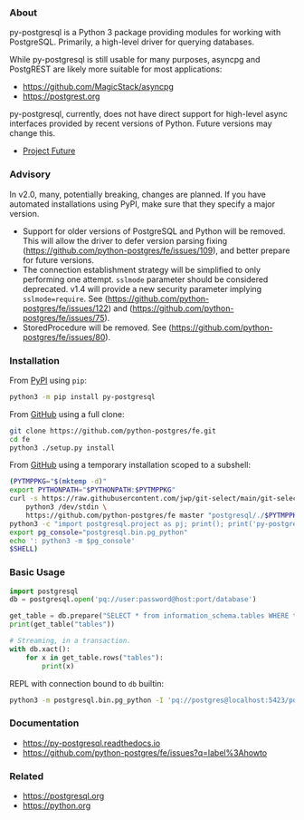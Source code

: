 ### About

py-postgresql is a Python 3 package providing modules for working with PostgreSQL.
Primarily, a high-level driver for querying databases.

While py-postgresql is still usable for many purposes, asyncpg and PostgREST are
likely more suitable for most applications:

- https://github.com/MagicStack/asyncpg
- https://postgrest.org

py-postgresql, currently, does not have direct support for high-level async
interfaces provided by recent versions of Python. Future versions may change this.

- [Project Future](https://github.com/python-postgres/fe/issues/124)

### Advisory

In v2.0, many, potentially breaking, changes are planned.
If you have automated installations using PyPI, make sure that they specify a major version.

- Support for older versions of PostgreSQL and Python will be removed. This will allow the driver
to defer version parsing fixing (https://github.com/python-postgres/fe/issues/109), and better prepare for future versions.
- The connection establishment strategy will be simplified to only performing one attempt. `sslmode`
parameter should be considered deprecated. v1.4 will provide a new security parameter implying `sslmode=require`. See (https://github.com/python-postgres/fe/issues/122) and (https://github.com/python-postgres/fe/issues/75).
- StoredProcedure will be removed. See (https://github.com/python-postgres/fe/issues/80).

### Installation

From [PyPI](https://PyPI.org) using `pip`:

```bash
python3 -m pip install py-postgresql
```

From [GitHub](https://github.com) using a full clone:

```bash
git clone https://github.com/python-postgres/fe.git
cd fe
python3 ./setup.py install
```

From [GitHub](https://github.com) using a temporary installation scoped to a subshell:

```bash
(PYTMPPKG="$(mktemp -d)"
export PYTHONPATH="$PYTHONPATH:$PYTMPPKG"
curl -s https://raw.githubusercontent.com/jwp/git-select/main/git-select.py | \
	python3 /dev/stdin \
	https://github.com/python-postgres/fe master "postgresql/./$PYTMPPKG/"
python3 -c "import postgresql.project as pj; print(); print('py-postgresql:', pj.version)"
export pg_console="postgresql.bin.pg_python"
echo ': python3 -m $pg_console'
$SHELL)
```

### Basic Usage

```python
import postgresql
db = postgresql.open('pq://user:password@host:port/database')

get_table = db.prepare("SELECT * from information_schema.tables WHERE table_name = $1")
print(get_table("tables"))

# Streaming, in a transaction.
with db.xact():
	for x in get_table.rows("tables"):
		print(x)
```

REPL with connection bound to `db` builtin:

```bash
python3 -m postgresql.bin.pg_python -I 'pq://postgres@localhost:5423/postgres'
```

### Documentation

- https://py-postgresql.readthedocs.io
- https://github.com/python-postgres/fe/issues?q=label%3Ahowto

### Related

- https://postgresql.org
- https://python.org

